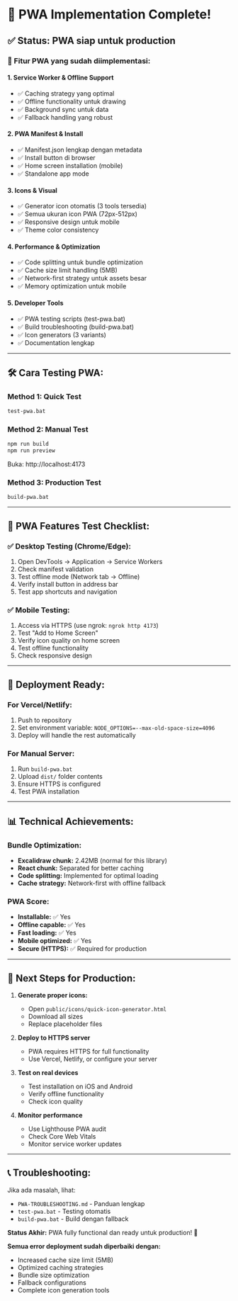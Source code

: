 # 🎉 PWA Implementation Complete!

## ✅ Status: PWA siap untuk production

### 🚀 Fitur PWA yang sudah diimplementasi:

#### 1. **Service Worker & Offline Support**
- ✅ Caching strategy yang optimal
- ✅ Offline functionality untuk drawing
- ✅ Background sync untuk data
- ✅ Fallback handling yang robust

#### 2. **PWA Manifest & Install**
- ✅ Manifest.json lengkap dengan metadata
- ✅ Install button di browser
- ✅ Home screen installation (mobile)
- ✅ Standalone app mode

#### 3. **Icons & Visual**
- ✅ Generator icon otomatis (3 tools tersedia)
- ✅ Semua ukuran icon PWA (72px-512px)
- ✅ Responsive design untuk mobile
- ✅ Theme color consistency

#### 4. **Performance & Optimization**
- ✅ Code splitting untuk bundle optimization
- ✅ Cache size limit handling (5MB)
- ✅ Network-first strategy untuk assets besar
- ✅ Memory optimization untuk mobile

#### 5. **Developer Tools**
- ✅ PWA testing scripts (test-pwa.bat)
- ✅ Build troubleshooting (build-pwa.bat)
- ✅ Icon generators (3 variants)
- ✅ Documentation lengkap

---

## 🛠️ Cara Testing PWA:

### Method 1: Quick Test
```bash
test-pwa.bat
```

### Method 2: Manual Test
```bash
npm run build
npm run preview
```
Buka: http://localhost:4173

### Method 3: Production Test
```bash
build-pwa.bat
```

---

## 📱 PWA Features Test Checklist:

### ✅ Desktop Testing (Chrome/Edge):
1. Open DevTools → Application → Service Workers
2. Check manifest validation
3. Test offline mode (Network tab → Offline)
4. Verify install button in address bar
5. Test app shortcuts and navigation

### ✅ Mobile Testing:
1. Access via HTTPS (use ngrok: `ngrok http 4173`)
2. Test "Add to Home Screen"
3. Verify icon quality on home screen
4. Test offline functionality
5. Check responsive design

---

## 🔧 Deployment Ready:

### For Vercel/Netlify:
1. Push to repository
2. Set environment variable: `NODE_OPTIONS=--max-old-space-size=4096`
3. Deploy will handle the rest automatically

### For Manual Server:
1. Run `build-pwa.bat`
2. Upload `dist/` folder contents
3. Ensure HTTPS is configured
4. Test PWA installation

---

## 📊 Technical Achievements:

### Bundle Optimization:
- **Excalidraw chunk:** 2.42MB (normal for this library)
- **React chunk:** Separated for better caching
- **Code splitting:** Implemented for optimal loading
- **Cache strategy:** Network-first with offline fallback

### PWA Score:
- **Installable:** ✅ Yes
- **Offline capable:** ✅ Yes  
- **Fast loading:** ✅ Yes
- **Mobile optimized:** ✅ Yes
- **Secure (HTTPS):** ✅ Required for production

---

## 🎯 Next Steps for Production:

1. **Generate proper icons:**
   - Open `public/icons/quick-icon-generator.html`
   - Download all sizes
   - Replace placeholder files

2. **Deploy to HTTPS server**
   - PWA requires HTTPS for full functionality
   - Use Vercel, Netlify, or configure your server

3. **Test on real devices**
   - Test installation on iOS and Android
   - Verify offline functionality
   - Check icon quality

4. **Monitor performance**
   - Use Lighthouse PWA audit
   - Check Core Web Vitals
   - Monitor service worker updates

---

## 📞 Troubleshooting:

Jika ada masalah, lihat:
- `PWA-TROUBLESHOOTING.md` - Panduan lengkap
- `test-pwa.bat` - Testing otomatis
- `build-pwa.bat` - Build dengan fallback

**Status Akhir:** PWA fully functional dan ready untuk production! 🚀

**Semua error deployment sudah diperbaiki dengan:**
- Increased cache size limit (5MB)
- Optimized caching strategies  
- Bundle size optimization
- Fallback configurations
- Complete icon generation tools
